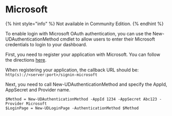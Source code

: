 # Microsoft

{% hint style="info" %}
Not available in Community Edition.
{% endhint %}

To enable login with Microsoft OAuth authentication, you can use the New-UDAuthenticationMethod cmdlet to allow users to enter their Microsoft credentials to login to your dashboard.

First, you need to register your application with Microsoft. You can follow the directions [here](https://docs.microsoft.com/en-us/aspnet/core/security/authentication/social/microsoft-logins?tabs=aspnetcore2x).

When registering your application, the callback URL should be: `http(s)://<server:port>/signin-microsoft`

Next, you need to call New-UDAuthenticationMethod and specify the AppId, AppSecret and Provider name.

```text
$Method = New-UDAuthenticationMethod -AppId 1234 -AppSecret Abc123 -Provider Microsoft
$LoginPage = New-UDLoginPage -AuthenticationMethod $Method
```

